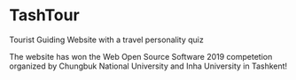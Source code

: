# TashTour
Tourist Guiding Website with a travel personality quiz

The website has won the Web Open Source Software 2019 competetion organized by Chungbuk National University and Inha University in Tashkent!
